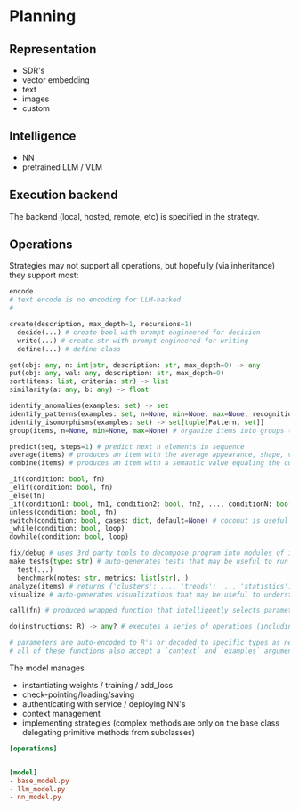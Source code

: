 # Planning

## Representation

- SDR's
- vector embedding
- text
- images
- custom

## Intelligence

- NN
- pretrained LLM / VLM

## Execution backend

The backend (local, hosted, remote, etc) is specified in the strategy.

## Operations

Strategies may not support all operations, but hopefully (via inheritance) they support most:

```python
encode
# text encode is no encoding for LLM-backed
#

create(description, max_depth=1, recursions=1)
  decide(...) # create bool with prompt engineered for decision
  write(...) # create str with prompt engineered for writing
  define(...) # define class

get(obj: any, n: int|str, description: str, max_depth=0) -> any
put(obj: any, val: any, description: str, max_depth=0)
sort(items: list, criteria: str) -> list
similarity(a: any, b: any) -> float

identify_anomalies(examples: set) -> set
identify_patterns(examples: set, n=None, min=None, max=None, recognition_threshold=None) -> Pattern
identify_isomorphisms(examples: set) -> set[tuple[Pattern, set]]
group(items, n=None, min=None, max=None) # organize items into groups (number of groups is auto-detected if not specified)

predict(seq, steps=1) # predict next n elements in sequence
average(items) # produces an item with the average appearance, shape, value, etc of the inputs
combine(items) # produces an item with a semantic value equaling the combination of the inputs

_if(condition: bool, fn)
_elif(condition: bool, fn)
_else(fn)
_if(condition1: bool, fn1, condition2: bool, fn2, ..., conditionN: bool, fnN, else_fn)
unless(condition: bool, fn)
switch(condition: bool, cases: dict, default=None) # coconut is useful here
_while(condition: bool, loop)
dowhile(condition: bool, loop)

fix/debug # uses 3rd party tools to decompose program into modules of interest, tests, their expected behavior, and their actual behavior. Based on test result divergence, makes appropriate changes to code. This should be a future todo rather than main item
make_tests(type: str) # auto-generates tests that may be useful to run and runs them. Useful in an interactive computing environment
  test(...)
  benchmark(notes: str, metrics: list[str], )
analyze(items) # returns {'clusters': ..., 'trends': ..., 'statistics': ..., notes: ['blah blah blah', ...], ...}
visualize # auto-generates visualizations that may be useful to understand the object(s) (code, data, or class definitions) and runs them. Useful in an interactive computing environment

call(fn) # produced wrapped function that intelligently selects parameters when called. You should pre-curry mandatory arguments and initiate the call afterwards if you don't have any conditioning parameters to supply. Useful as a wrapper for auto-converting inputs to the proper type. EG, tc._if asks for a bool, but you can give it a string and it will convert it to a bool automatically. Also, call avoids decoding from R only to have the function re-encode it to R in the backend.

do(instructions: R) -> any? # executes a series of operations (including tensorcode operations) and returns result. The central function for tensorcode-based interpreter

# parameters are auto-encoded to R's or decoded to specific types as needed using the @tensorcode.call decorator
# all of these functions also accept a `context` and `examples` argument.
```

The model manages
- instantiating weights / training / add_loss
- check-pointing/loading/saving
- authenticating with service / deploying NN's
- context management
- implementing strategies (complex methods are only on the base class delegating primitive methods from subclasses)

```toml
[operations]


[model]
- base_model.py
- llm_model.py
- nn_model.py

```
